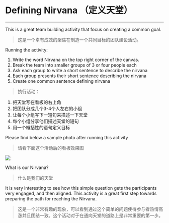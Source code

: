 # Defining Nirvana （定义天堂）

---

This is a great team building activity that focus on creating a common goal.

> 这是一个卓有成效的聚焦在制造一个共同目标的团队建设活动。

Running the activity:

1.  Write the word Nirvana on the top right corner of the canvas.
2.	Break the team into smaller groups of 3 or four people each
3.	Ask each group to write a short sentence to describe the nirvana
4.	Each group presents their short sentence describing the nirvana
5.	Create one common sentence defining nirvana


>执行活动：
>
1.	把天堂写在看板的右上角
2.	把团队分成几个3-4个人左右的小组
3.	让每个小组写下一短句来描述一下天堂
4.	每个小组分享他们描述天堂的短句
5.	用一个概括性的语句定义目标

Please find below a sample photo after running this activity

> 请看下面这个活动后的看板效果图

![](http://i.imgur.com/HwOGzId.jpg)

What is our Nirvana?

> 什么是我们的天堂


It is very interesting to see how this simple question gets the participants very engaged, and then aligned. This activity is a great first step towards preparing the path for reaching the Nirvana.

> 这是一个非常有趣的现象，可以看到通过这个简单的问题使得参与者热情高涨并且团结一致。这个活动对于在通向天堂的道路上是非常重要的第一步。
